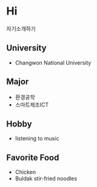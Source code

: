 # Hi
자기소개하기
## University
- Changwon National University

## Major
- 환경공학
- 스마트제조ICT

## Hobby
- listening to music

## Favorite Food
- Chicken
- Buldak stir-fried noodles